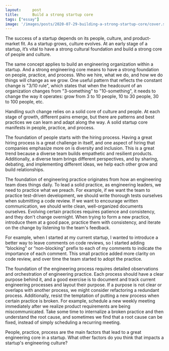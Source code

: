 ```yaml
---
layout:     post
title:      Build a strong startup core
tags: ["essay"]
image: '/images/posts/2020-07-29-building-a-strong-startup-core/cover.svg'
---
```


The success of a startup depends on its people, culture, and product-market fit. As a startup grows, culture evolves. At an early stage of a startup, it’s vital to have a strong cultural foundation and build a strong core of people and culture.

The same concept applies to build an engineering organization within a startup. And a strong engineering core means to have a strong foundation on people, practice, and process. Who we hire, what we do, and how we do things will change as we grow. One useful pattern that reflects the constant change is "3/10 rule", which states that when the headcount of an organization changes from "3-something" to "10-something", it needs to change the way it operates: grow from 3 to 10 people, 10 to 30 people, 30 to 100 people, etc.

Handling such change relies on a solid core of culture and people. At each stage of growth, different pains emerge, but there are patterns and best practices we can learn and adapt along the way. A solid startup core manifests in people, practice, and process.

The foundation of people starts with the hiring process. Having a great hiring process is a great challenge in itself, and one aspect of hiring that companies emphasize more on is diversity and inclusion. This is a great trend because a diverse team builds empathetic and resilient products. Additionally, a diverse team brings different perspectives, and by sharing, debating, and implementing different ideas, we help each other grow and build relationships.

The foundation of engineering practice originates from how an engineering team does things daily. To lead a solid practice, as engineering leaders, we need to practice what we preach. For example, if we want the team to practice test-driven development, we should write thorough tests ourselves when submitting a code review. If we want to encourage written communication, we should write clean, well-organized documents ourselves. Evolving certain practices requires patience and consistency, and they don't change overnight.  When trying to form a new practice, introduce them at a good pace, practice them with consistency, and iterate on the change by listening to the team's feedback. 

For example, when I started at my current startup, I wanted to introduce a better way to leave comments on code reviews, so I started adding “blocking” or “non-blocking” prefix to each of my comments to indicate the importance of each comment. This small practice added more clarity on code review, and over time the team started to adopt the practice.

The foundation of the engineering process requires detailed observations and orchestration of engineering practice. Each process should have a clear purpose behind it, and a good exercise is to document and track current engineering processes and layout their purpose. If a purpose is not clear or overlaps with another process, we might consider refactoring a redundant process. Additionally, resist the temptation of putting a new process when certain practice is broken. For example, schedule a new weekly meeting immediately after we realize product requirements are being miscommunicated. Take some time to internalize a broken practice and then understand the root cause, and sometimes we find that a root cause can be fixed, instead of simply scheduling a recurring meeting.

People, practice, process are the main factors that lead to a great engineering core in a startup. What other factors do you think that impacts a startup's engineering culture?

